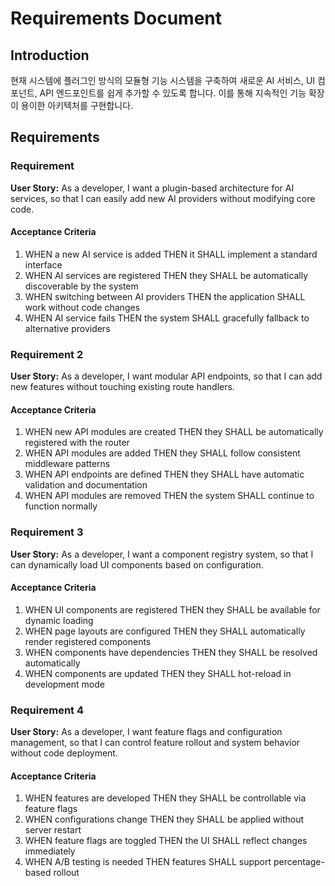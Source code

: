 # Requirements Document

## Introduction

현재 시스템에 플러그인 방식의 모듈형 기능 시스템을 구축하여 새로운 AI 서비스, UI 컴포넌트, API 엔드포인트를 쉽게 추가할 수 있도록 합니다. 이를 통해 지속적인 기능 확장이 용이한 아키텍처를 구현합니다.

## Requirements

### Requirement 

**User Story:** As a developer, I want a plugin-based architecture for AI services, so that I can easily add new AI providers without modifying core code.

#### Acceptance Criteria

1. WHEN a new AI service is added THEN it SHALL implement a standard interface
2. WHEN AI services are registered THEN they SHALL be automatically discoverable by the system
3. WHEN switching between AI providers THEN the application SHALL work without code changes
4. WHEN AI service fails THEN the system SHALL gracefully fallback to alternative providers

### Requirement 2

**User Story:** As a developer, I want modular API endpoints, so that I can add new features without touching existing route handlers.

#### Acceptance Criteria

1. WHEN new API modules are created THEN they SHALL be automatically registered with the router
2. WHEN API modules are added THEN they SHALL follow consistent middleware patterns
3. WHEN API endpoints are defined THEN they SHALL have automatic validation and documentation
4. WHEN API modules are removed THEN the system SHALL continue to function normally

### Requirement 3

**User Story:** As a developer, I want a component registry system, so that I can dynamically load UI components based on configuration.

#### Acceptance Criteria

1. WHEN UI components are registered THEN they SHALL be available for dynamic loading
2. WHEN page layouts are configured THEN they SHALL automatically render registered components
3. WHEN components have dependencies THEN they SHALL be resolved automatically
4. WHEN components are updated THEN they SHALL hot-reload in development mode

### Requirement 4

**User Story:** As a developer, I want feature flags and configuration management, so that I can control feature rollout and system behavior without code deployment.

#### Acceptance Criteria

1. WHEN features are developed THEN they SHALL be controllable via feature flags
2. WHEN configurations change THEN they SHALL be applied without server restart
3. WHEN feature flags are toggled THEN the UI SHALL reflect changes immediately
4. WHEN A/B testing is needed THEN features SHALL support percentage-based rollout